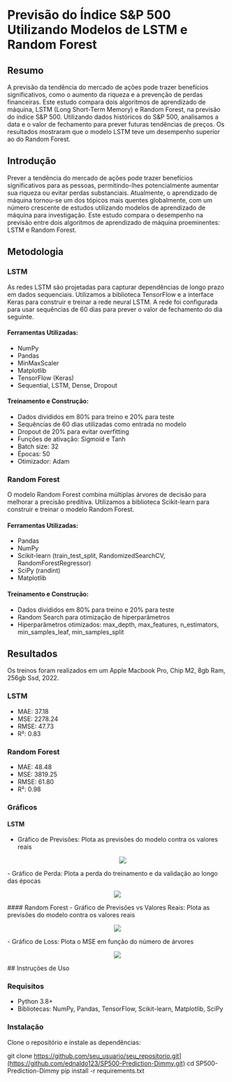 # Previsão do Índice S&P 500 Utilizando Modelos de LSTM e Random Forest

## Resumo
A previsão da tendência do mercado de ações pode trazer benefícios significativos, como o aumento da riqueza e a prevenção de perdas financeiras. Este estudo compara dois algoritmos de aprendizado de máquina, LSTM (Long Short-Term Memory) e Random Forest, na previsão do índice S&P 500. Utilizando dados históricos do S&P 500, analisamos a data e o valor de fechamento para prever futuras tendências de preços. Os resultados mostraram que o modelo LSTM teve um desempenho superior ao do Random Forest.

## Introdução
Prever a tendência do mercado de ações pode trazer benefícios significativos para as pessoas, permitindo-lhes potencialmente aumentar sua riqueza ou evitar perdas substanciais. Atualmente, o aprendizado de máquina tornou-se um dos tópicos mais quentes globalmente, com um número crescente de estudos utilizando modelos de aprendizado de máquina para investigação. Este estudo compara o desempenho na previsão entre dois algoritmos de aprendizado de máquina proeminentes: LSTM e Random Forest.

## Metodologia

### LSTM
As redes LSTM são projetadas para capturar dependências de longo prazo em dados sequenciais. Utilizamos a biblioteca TensorFlow e a interface Keras para construir e treinar a rede neural LSTM. A rede foi configurada para usar sequências de 60 dias para prever o valor de fechamento do dia seguinte. 

#### Ferramentas Utilizadas:
- NumPy
- Pandas
- MinMaxScaler
- Matplotlib
- TensorFlow (Keras)
- Sequential, LSTM, Dense, Dropout

#### Treinamento e Construção:
- Dados divididos em 80% para treino e 20% para teste
- Sequências de 60 dias utilizadas como entrada no modelo
- Dropout de 20% para evitar overfitting
- Funções de ativação: Sigmoid e Tanh
- Batch size: 32
- Épocas: 50
- Otimizador: Adam

### Random Forest
O modelo Random Forest combina múltiplas árvores de decisão para melhorar a precisão preditiva. Utilizamos a biblioteca Scikit-learn para construir e treinar o modelo Random Forest.

#### Ferramentas Utilizadas:
- Pandas
- NumPy
- Scikit-learn (train_test_split, RandomizedSearchCV, RandomForestRegressor)
- SciPy (randint)
- Matplotlib

#### Treinamento e Construção:
- Dados divididos em 80% para treino e 20% para teste
- Random Search para otimização de hiperparâmetros
- Hiperparâmetros otimizados: max_depth, max_features, n_estimators, min_samples_leaf, min_samples_split

## Resultados
Os treinos foram realizados em um Apple Macbook Pro, Chip M2, 8gb Ram, 256gb Ssd, 2022.

### LSTM
- MAE: 37.18
- MSE: 2278.24
- RMSE: 47.73
- R²: 0.83

### Random Forest
- MAE: 48.48
- MSE: 3819.25
- RMSE: 61.80
- R²: 0.98

### Gráficos
#### LSTM
- Gráfico de Previsões: Plota as previsões do modelo contra os valores reais
  <p align="center">
  <img src="(https://github.com/ednaldo123/SP500-Prediction-Dimmy/blob/main/plots/lstm/plotlstm2.png)">
</p>
- Gráfico de Perda: Plota a perda do treinamento e da validação ao longo das épocas
  <p align="center">
  <img src="(https://github.com/ednaldo123/SP500-Prediction-Dimmy/blob/main/plots/lstm/plotlstm.png)">
</p>
#### Random Forest
- Gráfico de Previsões vs Valores Reais: Plota as previsões do modelo contra os valores reais
  <p align="center">
  <img src="(https://github.com/ednaldo123/SP500-Prediction-Dimmy/blob/main/plots/RandomForest/plotrandomforest2.png)">
</p>
- Gráfico de Loss: Plota o MSE em função do número de árvores
  <p align="center">
  <img src="(https://github.com/ednaldo123/SP500-Prediction-Dimmy/blob/main/plots/RandomForest/plotrandomforest1.png)">
</p>
## Instruções de Uso

### Requisitos
- Python 3.8+
- Bibliotecas: NumPy, Pandas, TensorFlow, Scikit-learn, Matplotlib, SciPy

### Instalação
Clone o repositório e instale as dependências:

git clone https://github.com/seu_usuario/seu_repositorio.git](https://github.com/ednaldo123/SP500-Prediction-Dimmy.git)
cd SP500-Prediction-Dimmy
pip install -r requirements.txt
